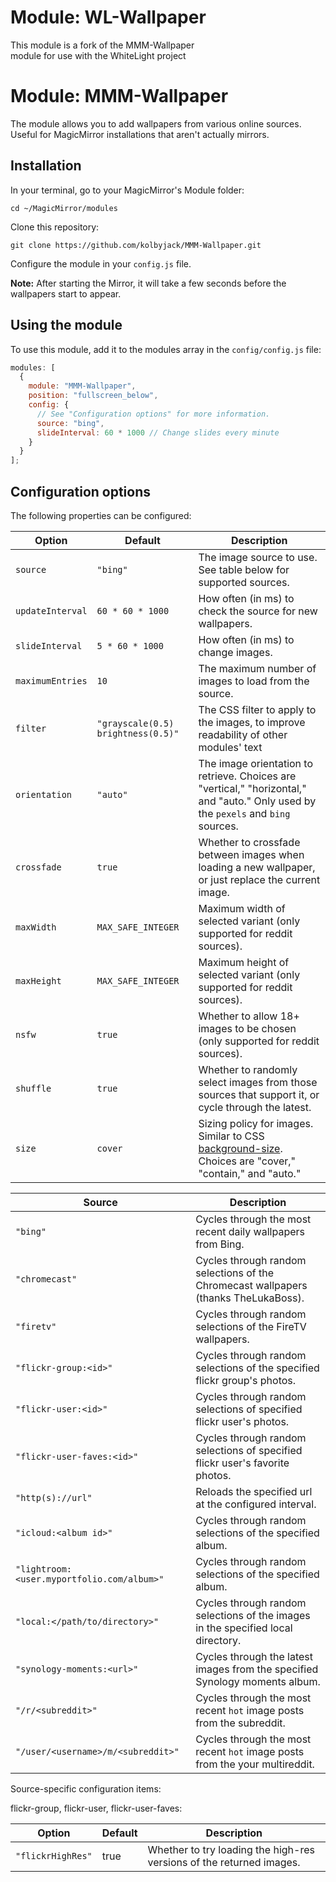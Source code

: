 # Module: WL-Wallpaper

This module is a fork of the MMM-Wallpaper module for use with the WhiteLight project

# Module: MMM-Wallpaper

The module allows you to add wallpapers from various online sources. Useful for MagicMirror installations that aren't actually mirrors.

## Installation

In your terminal, go to your MagicMirror's Module folder:

```
cd ~/MagicMirror/modules
```

Clone this repository:

```
git clone https://github.com/kolbyjack/MMM-Wallpaper.git
```

Configure the module in your `config.js` file.

**Note:** After starting the Mirror, it will take a few seconds before the wallpapers start to appear.

## Using the module

To use this module, add it to the modules array in the `config/config.js` file:

```javascript
modules: [
  {
    module: "MMM-Wallpaper",
    position: "fullscreen_below",
    config: {
      // See "Configuration options" for more information.
      source: "bing",
      slideInterval: 60 * 1000 // Change slides every minute
    }
  }
];
```

## Configuration options

The following properties can be configured:

| Option           | Default                            | Description                                                                                                                                                           |
| ---------------- | ---------------------------------- | --------------------------------------------------------------------------------------------------------------------------------------------------------------------- |
| `source`         | `"bing"`                           | The image source to use. See table below for supported sources.                                                                                                       |
| `updateInterval` | `60 * 60 * 1000`                   | How often (in ms) to check the source for new wallpapers.                                                                                                             |
| `slideInterval`  | `5 * 60 * 1000`                    | How often (in ms) to change images.                                                                                                                                   |
| `maximumEntries` | `10`                               | The maximum number of images to load from the source.                                                                                                                 |
| `filter`         | `"grayscale(0.5) brightness(0.5)"` | The CSS filter to apply to the images, to improve readability of other modules' text                                                                                  |
| `orientation`    | `"auto"`                           | The image orientation to retrieve. Choices are "vertical," "horizontal," and "auto." Only used by the `pexels` and `bing` sources.                                    |
| `crossfade`      | `true`                             | Whether to crossfade between images when loading a new wallpaper, or just replace the current image.                                                                  |
| `maxWidth`       | `MAX_SAFE_INTEGER`                 | Maximum width of selected variant (only supported for reddit sources).                                                                                                |
| `maxHeight`      | `MAX_SAFE_INTEGER`                 | Maximum height of selected variant (only supported for reddit sources).                                                                                               |
| `nsfw`           | `true`                             | Whether to allow 18+ images to be chosen (only supported for reddit sources).                                                                                         |
| `shuffle`        | `true`                             | Whether to randomly select images from those sources that support it, or cycle through the latest.                                                                    |
| `size`           | `cover`                            | Sizing policy for images. Similar to CSS [background-size](https://www.w3schools.com/cssref/css3_pr_background-size.asp). Choices are "cover," "contain," and "auto." |

| Source                                     | Description                                                                         |
| ------------------------------------------ | ----------------------------------------------------------------------------------- |
| `"bing"`                                   | Cycles through the most recent daily wallpapers from Bing.                          |
| `"chromecast"`                             | Cycles through random selections of the Chromecast wallpapers (thanks TheLukaBoss). |
| `"firetv"`                                 | Cycles through random selections of the FireTV wallpapers.                          |
| `"flickr-group:<id>"`                      | Cycles through random selections of the specified flickr group's photos.            |
| `"flickr-user:<id>"`                       | Cycles through random selections of specified flickr user's photos.                 |
| `"flickr-user-faves:<id>"`                 | Cycles through random selections of specified flickr user's favorite photos.        |
| `"http(s)://url"`                          | Reloads the specified url at the configured interval.                               |
| `"icloud:<album id>"`                      | Cycles through random selections of the specified album.                            |
| `"lightroom:<user.myportfolio.com/album>"` | Cycles through random selections of the specified album.                            |
| `"local:</path/to/directory>"`             | Cycles through random selections of the images in the specified local directory.    |
| `"synology-moments:<url>"`                 | Cycles through the latest images from the specified Synology moments album.         |
| `"/r/<subreddit>"`                         | Cycles through the most recent `hot` image posts from the subreddit.                |
| `"/user/<username>/m/<subreddit>"`         | Cycles through the most recent `hot` image posts from the your multireddit.         |

Source-specific configuration items:

flickr-group, flickr-user, flickr-user-faves:

| Option            | Default | Description                                                          |
| ----------------- | ------- | -------------------------------------------------------------------- |
| `"flickrHighRes"` | true    | Whether to try loading the high-res versions of the returned images. |
